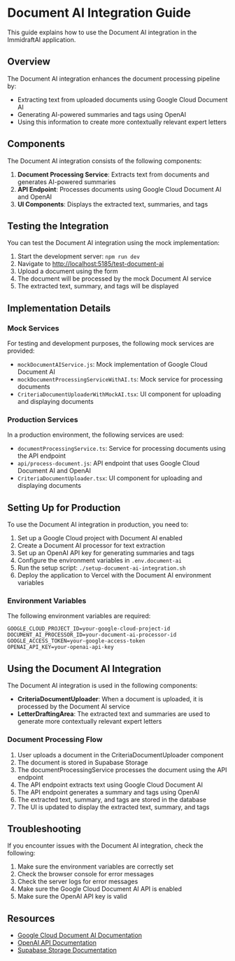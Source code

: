 # Document AI Integration Guide

This guide explains how to use the Document AI integration in the ImmidraftAI application.

## Overview

The Document AI integration enhances the document processing pipeline by:
- Extracting text from uploaded documents using Google Cloud Document AI
- Generating AI-powered summaries and tags using OpenAI
- Using this information to create more contextually relevant expert letters

## Components

The Document AI integration consists of the following components:

1. **Document Processing Service**: Extracts text from documents and generates AI-powered summaries
2. **API Endpoint**: Processes documents using Google Cloud Document AI and OpenAI
3. **UI Components**: Displays the extracted text, summaries, and tags

## Testing the Integration

You can test the Document AI integration using the mock implementation:

1. Start the development server: `npm run dev`
2. Navigate to [http://localhost:5185/test-document-ai](http://localhost:5185/test-document-ai)
3. Upload a document using the form
4. The document will be processed by the mock Document AI service
5. The extracted text, summary, and tags will be displayed

## Implementation Details

### Mock Services

For testing and development purposes, the following mock services are provided:

- `mockDocumentAIService.js`: Mock implementation of Google Cloud Document AI
- `mockDocumentProcessingServiceWithAI.ts`: Mock service for processing documents
- `CriteriaDocumentUploaderWithMockAI.tsx`: UI component for uploading and displaying documents

### Production Services

In a production environment, the following services are used:

- `documentProcessingService.ts`: Service for processing documents using the API endpoint
- `api/process-document.js`: API endpoint that uses Google Cloud Document AI and OpenAI
- `CriteriaDocumentUploader.tsx`: UI component for uploading and displaying documents

## Setting Up for Production

To use the Document AI integration in production, you need to:

1. Set up a Google Cloud project with Document AI enabled
2. Create a Document AI processor for text extraction
3. Set up an OpenAI API key for generating summaries and tags
4. Configure the environment variables in `.env.document-ai`
5. Run the setup script: `./setup-document-ai-integration.sh`
6. Deploy the application to Vercel with the Document AI environment variables

### Environment Variables

The following environment variables are required:

```
GOOGLE_CLOUD_PROJECT_ID=your-google-cloud-project-id
DOCUMENT_AI_PROCESSOR_ID=your-document-ai-processor-id
GOOGLE_ACCESS_TOKEN=your-google-access-token
OPENAI_API_KEY=your-openai-api-key
```

## Using the Document AI Integration

The Document AI integration is used in the following components:

- **CriteriaDocumentUploader**: When a document is uploaded, it is processed by the Document AI service
- **LetterDraftingArea**: The extracted text and summaries are used to generate more contextually relevant expert letters

### Document Processing Flow

1. User uploads a document in the CriteriaDocumentUploader component
2. The document is stored in Supabase Storage
3. The documentProcessingService processes the document using the API endpoint
4. The API endpoint extracts text using Google Cloud Document AI
5. The API endpoint generates a summary and tags using OpenAI
6. The extracted text, summary, and tags are stored in the database
7. The UI is updated to display the extracted text, summary, and tags

## Troubleshooting

If you encounter issues with the Document AI integration, check the following:

1. Make sure the environment variables are correctly set
2. Check the browser console for error messages
3. Check the server logs for error messages
4. Make sure the Google Cloud Document AI API is enabled
5. Make sure the OpenAI API key is valid

## Resources

- [Google Cloud Document AI Documentation](https://cloud.google.com/document-ai/docs)
- [OpenAI API Documentation](https://platform.openai.com/docs/api-reference)
- [Supabase Storage Documentation](https://supabase.com/docs/guides/storage)
